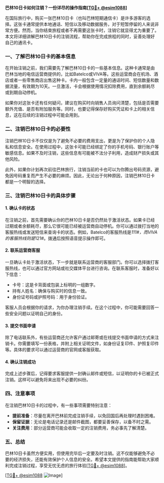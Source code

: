 **巴林10日卡如何注销？一份详尽的操作指南[[TG💪+ @esim1088](https://t.me/s/esim1088)]**

在国际旅行中，购买一张巴林10日卡（也叫巴林短期通信卡）是许多游客的选择。这张卡通常提供本地通话、短信以及移动数据服务，对于短暂停留的人来说非常方便。然而，当你结束旅程或者不再需要这张卡时，注销它就显得尤为重要了。本文将详细讲解巴林10日卡的注销流程，帮助你在完成旅程的同时，妥善处理好自己的通讯卡。

### 一、了解巴林10日卡的基本信息

在开始注销之前，我们需要先了解巴林10日卡的一些基本信息。这种卡通常是由巴林当地的电信运营商提供的，比如Batelco或VIVA等。这些运营商会在机场、酒店或者一些零售商店出售这种卡。卡内一般包含一定量的通话时间、短信数量和数据流量，有效期为10天。一旦激活，卡会根据使用情况扣除费用，直到余额耗尽或到期自动停机。

如果你对这张卡还有任何疑问，建议在购买时向销售人员询问清楚，包括是否需要额外充值、是否有附加服务等。同时，也要记得保存好购买凭证和卡上的相关信息，这在后续的注销过程中可能会用到。

### 二、注销巴林10日卡的必要性

注销巴林10日卡不仅仅是为了避免不必要的费用支出，更是为了保护你的个人隐私和信息安全。在使用过程中，这张卡可能已经绑定了你的手机号码、银行账户等敏感信息。如果不及时注销，这些信息有可能被不法分子利用，造成财产损失或其他风险。

此外，如果你计划再次前往巴林旅行，注销当前的卡也可以为你腾出号码资源，避免因号码重复而产生不必要的麻烦。因此，无论出于何种原因，注销巴林10日卡都是一个明智的选择。

### 三、注销巴林10日卡的具体步骤

#### 1. 确认卡的状态

在注销之前，首先需要确认你的巴林10日卡是否仍然处于激活状态。如果卡已经过期或者余额耗尽，那么它很可能已经被运营商自动停机。你可以通过拨打当地的客服热线或发送短信来查询卡的状态。例如，Batelco的客服热线是*111#，而VIVA的客服热线则是*121#。拨通后按照语音提示操作即可。

#### 2. 联系运营商客服

一旦确认卡处于激活状态，下一步就是联系运营商的客服部门。你可以选择拨打客服热线，也可以通过官方网站或社交媒体平台进行咨询。在联系客服时，准备好以下信息：

- 卡号：这是卡背面或包装上标明的一组数字。
- 持有人姓名：确保与购买时的信息一致。
- 身份证号码或护照号码：用于身份验证。

客服人员会根据你的请求，为你办理注销手续。在这个过程中，你可能需要回答一些安全问题以证明自己的身份。

#### 3. 提交书面申请

除了电话联系外，有些运营商还允许客户通过邮寄或在线提交书面申请的方式来注销卡。你需要填写一份表格，并附上相关证明文件，如身份证复印件、护照复印件等。具体的要求可以通过运营商的官网或客服获取。

#### 4. 确认注销成功

完成上述步骤后，记得要求客服提供一封确认邮件或短信，以证明你的卡已被正式注销。这样可以避免将来出现不必要的纠纷。

### 四、注意事项

在注销巴林10日卡的过程中，有一些事项需要特别注意：

- **提前准备**：尽量在离开巴林前完成注销手续，以免回国后再处理时遇到困难。
- **保留证据**：无论是电话记录还是邮件截图，都要妥善保存，以备不时之需。
- **关注费用**：部分运营商可能会收取一定的注销费用，务必事先了解清楚。

### 五、总结

巴林10日卡虽然方便实用，但使用完毕后一定要及时注销。这不仅能够避免不必要的经济损失，还能有效保护个人信息的安全。希望本文提供的指南能帮助大家顺利完成注销过程，享受无忧无虑的旅行体验[[TG💪+ @esim1088](https://t.me/s/esim1088)]。

[[TG💪+ @esim1088](https://t.me/s/esim1088) ![Image](https://i.postimg.cc/4NQfJmqS/Snipaste-2025-05-13-00-14-12.png)]